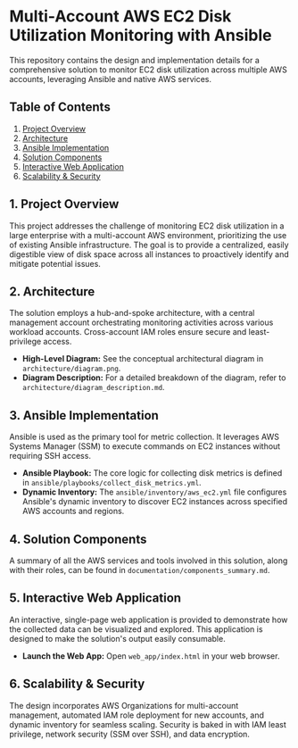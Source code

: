 # Multi-Account AWS EC2 Disk Utilization Monitoring with Ansible

This repository contains the design and implementation details for a comprehensive solution to monitor EC2 disk utilization across multiple AWS accounts, leveraging Ansible and native AWS services.

## Table of Contents

1.  [Project Overview](#project-overview)
2.  [Architecture](#architecture)
3.  [Ansible Implementation](#ansible-implementation)
4.  [Solution Components](#solution-components)
5.  [Interactive Web Application](#interactive-web-application)
6.  [Scalability & Security](#scalability--security)

## 1. Project Overview

This project addresses the challenge of monitoring EC2 disk utilization in a large enterprise with a multi-account AWS environment, prioritizing the use of existing Ansible infrastructure. The goal is to provide a centralized, easily digestible view of disk space across all instances to proactively identify and mitigate potential issues.

## 2. Architecture

The solution employs a hub-and-spoke architecture, with a central management account orchestrating monitoring activities across various workload accounts. Cross-account IAM roles ensure secure and least-privilege access.

* **High-Level Diagram:** See the conceptual architectural diagram in `architecture/diagram.png`.
* **Diagram Description:** For a detailed breakdown of the diagram, refer to `architecture/diagram_description.md`.

## 3. Ansible Implementation

Ansible is used as the primary tool for metric collection. It leverages AWS Systems Manager (SSM) to execute commands on EC2 instances without requiring SSH access.

* **Ansible Playbook:** The core logic for collecting disk metrics is defined in `ansible/playbooks/collect_disk_metrics.yml`.
* **Dynamic Inventory:** The `ansible/inventory/aws_ec2.yml` file configures Ansible's dynamic inventory to discover EC2 instances across specified AWS accounts and regions.

## 4. Solution Components

A summary of all the AWS services and tools involved in this solution, along with their roles, can be found in `documentation/components_summary.md`.

## 5. Interactive Web Application

An interactive, single-page web application is provided to demonstrate how the collected data can be visualized and explored. This application is designed to make the solution's output easily consumable.

* **Launch the Web App:** Open `web_app/index.html` in your web browser.

## 6. Scalability & Security

The design incorporates AWS Organizations for multi-account management, automated IAM role deployment for new accounts, and dynamic inventory for seamless scaling. Security is baked in with IAM least privilege, network security (SSM over SSH), and data encryption.
